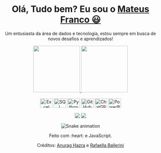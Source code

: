 <div>
  
  <h1 align="center">
    Olá, Tudo bem? Eu sou o 
    <a href="https://www.linkedin.com/in/mateusfranc0/">Mateus Franco 😃️</a>
  </h1>
  
  <p align="center">
    Um entusiasta da área de dados e tecnologia, estou sempre em busca de novos desafios e aprendizados!
  </p>
  
</div>

<div align="center">
  <a href="https://github.com/mateusfranc0">
    <img height="150em" src="https://github-readme-stats.vercel.app/api?username=mateusfranc0&count_private=true&include_all_commits=true&show_icons=true&theme=vue&hide_border=false&show_owner=true"/>
    <img height="150em" src="https://github-readme-stats.vercel.app/api/top-langs/?username=mateusfranc0&theme=vue&hide_border=false&&layout=compact"/>
  </a>
</div>

<div align="center" valign="top"><br>
  <img align="center" alt="Excel" height="30" width="40" src="https://img.shields.io/badge/Microsoft_Excel-217346?style=for-the-badge&logo=microsoft-excel&logoColor=white">
  <img align="center" alt="SQL" height="30" width="40" src="https://img.shields.io/badge/Microsoft_SQL_Server-CC2927?style=for-the-badge&logo=microsoft-sql-server&logoColor=white">
  <img align="center" alt="Python" height="30" width="40" src="https://img.shields.io/badge/Python-3776AB?style=for-the-badge&logo=python&logoColor=white">
  <img align="center" alt="GitHub" height="30" width="40" src="https://img.shields.io/badge/GitHub-100000?style=for-the-badge&logo=github&logoColor=white">
  <img align="center" alt="ChatGPT" height="30" width="40" src="https://img.shields.io/badge/chatGPT-74aa9c?style=for-the-badge&logo=openai&logoColor=white">
  <img align="center" alt="PowerBi" height="30" width="40" src="https://img.shields.io/badge/power_bi-F2C811?style=for-the-badge&logo=powerbi&logoColor=black">
  </div><br>

<div align="center">
  <a href="https://www.linkedin.com/in/mateusfranc0/" target="_blank"><img src="https://img.shields.io/badge/-LinkedIn-%230077B5?style=for-the-badge&logo=linkedin&logoColor=white" target="_blank"></a> 
  <a href="mailto:franco.contato@outlook.com"><img src="https://img.shields.io/badge/Microsoft_Outlook-0078D4?style=for-the-badge&logo=microsoft-outlook&logoColor=white" target="_blank"></a>
</div>

<div align="center">

  ![Snake animation](https://github.com/danielbped/danielbped/blob/output/github-contribution-grid-snake.svg)
  
</div>

<div align="center">
  <p>Feito com :heart: e JavaScript.</p>
  <p>Créditos: <a href="https://github.com/anuraghazra/github-readme-stats">Anurag Hazra</a> e <a href="https://github.com/rafaballerini">Rafaella Ballerini</a></p>
</div>
